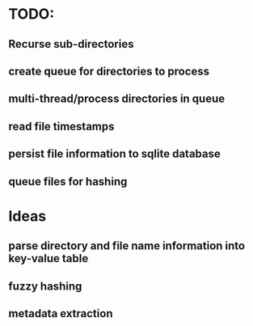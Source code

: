 # TODO:
## Recurse sub-directories
## create queue for directories to process
## multi-thread/process directories in queue
## read file timestamps
## persist file information to sqlite database
## queue files for hashing


# Ideas
## parse directory and file name information into key-value table
## fuzzy hashing
## metadata extraction
